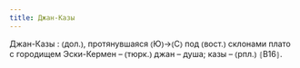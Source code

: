 ```yaml
---
title: Джан-Казы
---
```


Джан-Казы
: ⦅дол.⦆, протянувшаяся ⦅Ю⦆→⦅С⦆ под ⦅вост.⦆ склонами плато с городищем Эски-Кермен – ⦅тюрк.⦆ джан – душа; казы – ⦅рпл.⦆ ⦃В16⦄.
